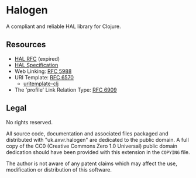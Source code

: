 # Halogen

A compliant and reliable HAL library for Clojure.


## Resources

- [HAL RFC](https://github.com/mikekelly/hal-rfc) (expired)
- [HAL Specification](https://stateless.group/hal_specification.html)
- Web Linking: [RFC 5988](https://datatracker.ietf.org/doc/html/rfc5988)
- URI Template: [RFC 6570](https://datatracker.ietf.org/doc/html/rfc6570)
  - [uritemplate-clj](https://github.com/mwkuster/uritemplate-clj)
- The 'profile' Link Relation Type: [RFC 6909](https://www.rfc-editor.org/rfc/rfc6906.html)


## Legal

No rights reserved.

All source code, documentation and associated files packaged and distributed
with "uk.axvr.halogen" are dedicated to the public domain. A full copy of the
CC0 (Creative Commons Zero 1.0 Universal) public domain dedication should have
been provided with this extension in the `COPYING` file.

The author is not aware of any patent claims which may affect the use,
modification or distribution of this software.
